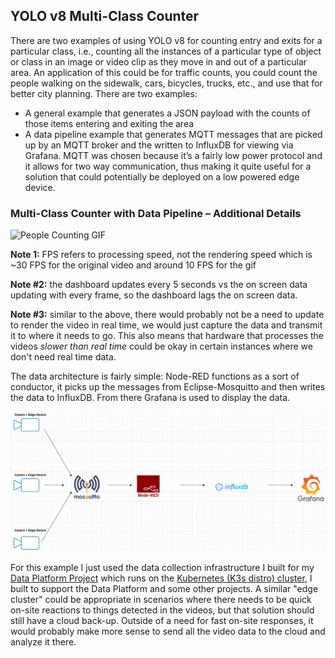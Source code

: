 ## YOLO v8 Multi-Class Counter

There are two examples of using YOLO v8 for counting entry and exits for a particular class, i.e., counting all the instances of a particular type of object or class in an image or video clip as they move in and out of a particular area. An application of this could be for traffic counts, you could count the people walking on the sidewalk, cars, bicycles, trucks, etc., and use that for better city planning.
There are two examples:

* A general example that generates a JSON payload with the counts of those items entering and exiting the area
* A data pipeline example that generates MQTT messages that are picked up by an MQTT broker and the written to InfluxDB for viewing via Grafana. MQTT was chosen because it’s a fairly low power protocol and it allows for two way communication, thus making it quite useful for a solution that could potentially be deployed on a low powered edge device.

### Multi-Class Counter with Data Pipeline – Additional Details

![People Counting GIF](../images/multi_count_dashboard_v2.gif)

**Note 1:** FPS refers to processing speed, not the rendering speed which is ~30 FPS for the original video and around 10 FPS for the gif

**Note #2:** the dashboard updates every 5 seconds vs the on screen data updating with every frame, so the dashboard lags the on screen data. 

**Note #3:** similar to the above, there would probably not be a need to update to render the video in real time, we would just capture the data and transmit it to where it needs to go. This also means that hardware that processes the videos *slower than real time* could be okay in certain instances where we don't need real time data.


The data architecture is fairly simple: Node-RED functions as a sort of conductor, it picks up the messages from Eclipse-Mosquitto and then writes the data to InfluxDB. From there Grafana is used to display the data. 

![Data Ingestion Architecture](../images/data_ingestion_pipeline.png)

For this example I just used the data collection infrastructure I built for my [Data Platform Project](https://github.com/MarkhamLee/finance-productivity-iot-informational-weather-dashboard) which runs on the [Kubernetes (K3s distro) cluster](https://github.com/MarkhamLee/kubernetes-k3s-data-and-IoT-platform), I built to support the Data Platform and some other projects. A similar "edge cluster" could be appropriate in scenarios where there needs to be quick on-site reactions to things detected in the videos, but that solution should still have a cloud back-up. Outside of a need for fast on-site responses, it would probably make more sense to send all the video data to the cloud and analyze it there.